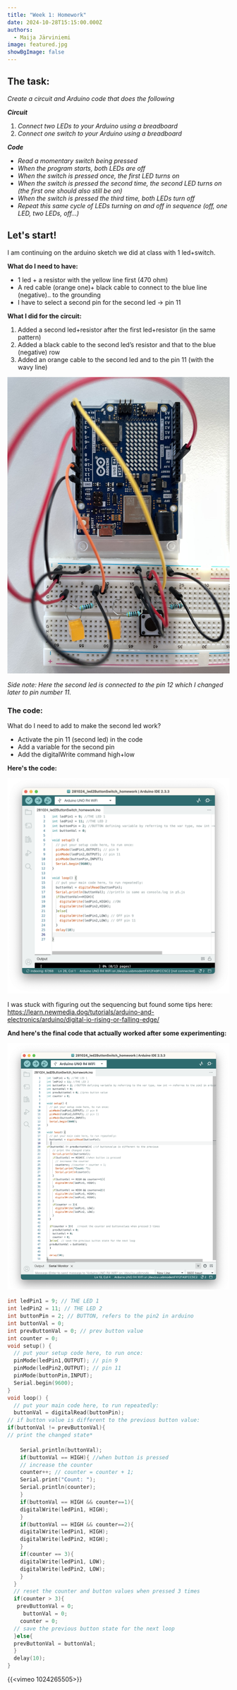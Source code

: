 ```yaml
---
title: "Week 1: Homework"
date: 2024-10-28T15:15:00.000Z
authors:
  - Maija Järviniemi
image: featured.jpg
showBgImage: false
---
```

## **The task:**

*Create a circuit and Arduino code that does the following*

***Circuit***

1. *Connect two LEDs to your Arduino using a breadboard*
2. *Connect one switch to your Arduino using a breadboard*

***Code*** 

* *Read a momentary switch being pressed*
* *When the program starts, both LEDs are off*
* *When the switch is pressed once, the first LED turns on*
* *When the switch is pressed the second time, the second LED turns on (the first one should also still be on)*
* *When the switch is pressed the third time, both LEDs turn off*
* *Repeat this same cycle of LEDs turning on and off in sequence (off, one LED, two LEDs, off…)*

## Let's start!

I am continuing on the arduino sketch we did at class with 1 led+switch.

**What do I need to have:**

* 1 led + a resistor with the yellow line first (470 ohm) 
* A red cable (orange one)+  black cable to connect to the blue line (negative).. to the grounding
* I have to select a second pin for the second led -> pin 11

**What I did for the circuit:**

1. Added a second led+resistor after the first led+resistor (in the same pattern)
2. Added a black cable to the second led’s resistor and that to the blue (negative) row
3. Added an orange cable to the second led and to the pin 11 (with the wavy line)

![](homework1_breadboard.jpg)

*Side note: Here the second led is connected to the pin 12 which I changed later to pin number 11.*

### **The code:**

What do I need to add to make the second led work?

* Activate the pin 11 (second led) in the code
* Add a variable for the second pin
* Add the digitalWrite command high+low

**Here's the code:**

![](homework1_phase1_ledswork.png)

I was stuck with figuring out the sequencing but found some tips here: <https://learn.newmedia.dog/tutorials/arduino-and-electronics/arduino/digital-io-rising-or-falling-edge/>

**And here's the final code that actually worked after some experimenting:**

![](homework1_final.png)

```c
int ledPin1 = 9; // THE LED 1
int ledPin2 = 11; // THE LED 2
int buttonPin = 2; // BUTTON, refers to the pin2 in arduino
int buttonVal = 0;
int prevButtonVal = 0; // prev button value
int counter = 0;
void setup() {
  // put your setup code here, to run once:
  pinMode(ledPin1,OUTPUT); // pin 9
  pinMode(ledPin2,OUTPUT); // pin 11
  pinMode(buttonPin,INPUT);
  Serial.begin(9600); 
}
void loop() {
  // put your main code here, to run repeatedly:
  buttonVal = digitalRead(buttonPin);
// if button value is different to the previous button value:
if(buttonVal != prevButtonVal){ 
// print the changed state*

    Serial.println(buttonVal);
    if(buttonVal == HIGH){ //when button is pressed
    // increase the counter
    counter++; // counter = counter + 1;
    Serial.print("Count: ");
    Serial.println(counter);
    }
    if(buttonVal == HIGH && counter==1){
    digitalWrite(ledPin1, HIGH);
    }
    if(buttonVal == HIGH && counter==2){
    digitalWrite(ledPin1, HIGH);
    digitalWrite(ledPin2, HIGH);
    }
    if(counter == 3){
    digitalWrite(ledPin1, LOW);
    digitalWrite(ledPin2, LOW);   
    }
  }
  // reset the counter and button values when pressed 3 times
  if(counter > 3){
   prevButtonVal = 0;
     buttonVal = 0;
    counter = 0;
  // save the previous button state for the next loop 
  }else{ 
  prevButtonVal = buttonVal;
  }
  delay(10);
}
```

{{<vimeo 1024265505>}}
